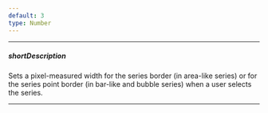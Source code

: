 ```yaml
---
default: 3
type: Number
---
```

---
##### shortDescription
Sets a pixel-measured width for the series border (in area-like series) or for the series point border (in bar-like and bubble series) when a user selects the series.

---
